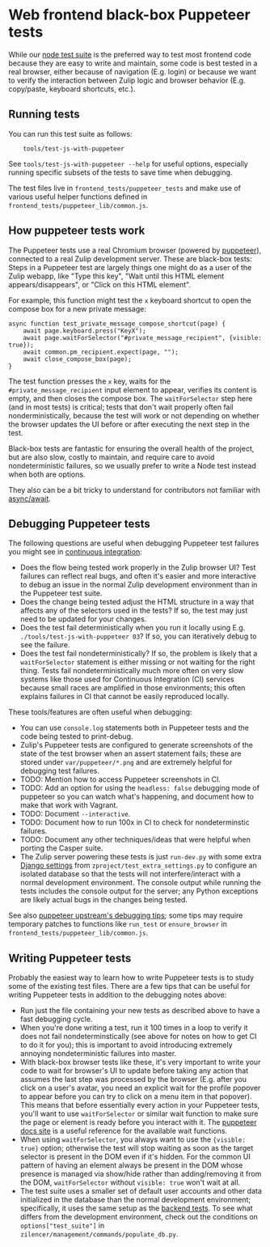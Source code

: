 # Web frontend black-box Puppeteer tests

While our [node test suite](../testing/testing-with-node.md) is the
preferred way to test most frontend code because they are easy to
write and maintain, some code is best tested in a real browser, either
because of navigation (E.g. login) or because we want to verify the
interaction between Zulip logic and browser behavior (E.g. copy/paste,
keyboard shortcuts, etc.).

## Running tests

You can run this test suite as follows:
```
    tools/test-js-with-puppeteer
```

See `tools/test-js-with-puppeteer --help` for useful options,
especially running specific subsets of the tests to save time when
debugging.

The test files live in `frontend_tests/puppeteer_tests` and make use
of various useful helper functions defined in
`frontend_tests/puppeteer_lib/common.js`.

## How puppeteer tests work

The Puppeteer tests use a real Chromium browser (powered by
[puppeteer](https://github.com/puppeteer/puppeteer)), connected to a
real Zulip development server.  These are black-box tests: Steps in a
Puppeteer test are largely things one might do as a user of the Zulip
webapp, like "Type this key", "Wait until this HTML element
appears/disappears", or "Click on this HTML element".

For example, this function might test the `x` keyboard shortcut to
open the compose box for a new private message:

```
async function test_private_message_compose_shortcut(page) {
    await page.keyboard.press("KeyX");
    await page.waitForSelector("#private_message_recipient", {visible: true});
    await common.pm_recipient.expect(page, "");
    await close_compose_box(page);
}
```

The test function presses the `x` key, waits for the
`#private_message_recipient` input element to appear, verifies its
content is empty, and then closes the compose box.  The
`waitForSelector` step here (and in most tests) is critical; tests
that don't wait properly often fail nonderministically, because the
test will work or not depending on whether the browser updates the UI
before or after executing the next step in the test.

Black-box tests are fantastic for ensuring the overall health of the
project, but are also slow, costly to maintain, and require care to
avoid nondeterministic failures, so we usually prefer to write a Node
test instead when both are options.

They also can be a bit tricky to understand for contributors not
familiar with [async/await][learn-async-await].

## Debugging Puppeteer tests

The following questions are useful when debugging Puppeteer test
failures you might see in [continuous
integration](../testing/continuous-integration.md):

* Does the flow being tested work properly in the Zulip browser UI?
  Test failures can reflect real bugs, and often it's easier and more
  interactive to debug an issue in the normal Zulip development
  environment than in the Puppeteer test suite.
* Does the change being tested adjust the HTML structure in a way that
  affects any of the selectors used in the tests?  If so, the test may
  just need to be updated for your changes.
* Does the test fail deterministically when you run it locally using
  E.g. `./tools/test-js-with-puppeteer 03`?  If so, you can
  iteratively debug to see the failure.
* Does the test fail nondeterministically?  If so, the problem is
  likely that a `waitForSelector` statement is either missing or not
  waiting for the right thing.  Tests fail nondeterministically much
  more often on very slow systems like those used for Continuous
  Integration (CI) services because small races are amplified in those
  environments; this often explains failures in CI that cannot be
  easily reproduced locally.

These tools/features are often useful when debugging:

* You can use `console.log` statements both in Puppeteer tests and the
  code being tested to print-debug.
* Zulip's Puppeteer tests are configured to generate screenshots of
  the state of the test browser when an assert statement fails; these
  are stored under `var/puppeteer/*.png` and are extremely helpful for
  debugging test failures.
* TODO: Mention how to access Puppeteer screenshots in CI.
* TODO: Add an option for using the `headless: false` debugging mode
  of puppeteer so you can watch what's happening, and document how to
  make that work with Vagrant.
* TODO: Document `--interactive`.
* TODO: Document how to run 100x in CI to check for nondeterminstic
  failures.
* TODO: Document any other techniques/ideas that were helpful when porting
  the Casper suite.
* The Zulip server powering these tests is just `run-dev.py` with some
  extra [Django settings](../subsystems/settings.md) from
  `zproject/test_extra_settings.py` to configure an isolated database
  so that the tests will not interfere/interact with a normal
  development environment.  The console output while running the tests
  includes the console output for the server; any Python exceptions
  are likely actual bugs in the changes being tested.

See also [puppeteer upstream's debugging
tips](https://github.com/puppeteer/puppeteer#debugging-tips); some
tips may require temporary patches to functions like `run_test` or
`ensure_browser` in `frontend_tests/puppeteer_lib/common.js`.

## Writing Puppeteer tests

Probably the easiest way to learn how to write Puppeteer tests is to
study some of the existing test files. There are a few tips that can
be useful for writing Puppeteer tests in addition to the debugging
notes above:

- Run just the file containing your new tests as described above to
  have a fast debugging cycle.
- When you're done writing a test, run it 100 times in a loop to
  verify it does not fail nondeterminstically (see above for notes on
  how to get CI to do it for you); this is important to avoid
  introducing extremely annoying nondeterministic failures into
  master.
- With black-box browser tests like these, it's very important to write your code
  to wait for browser's UI to update before taking any action that
  assumes the last step was processed by the browser (E.g. after you
  click on a user's avatar, you need an explicit wait for the profile
  popover to appear before you can try to click on a menu item in that
  popover).  This means that before essentially every action in your
  Puppeteer tests, you'll want to use `waitForSelector` or similar
  wait function to make sure the page or element is ready before you
  interact with it.  The [puppeteer docs site](https://pptr.dev/) is a
  useful reference for the available wait functions.
- When using `waitForSelector`, you always want to use the `{visible:
  true}` option; otherwise the test will stop waiting as soon as the
  target selector is present in the DOM even if it's hidden.  For the
  common UI pattern of having an element always be present in the DOM
  whose presence is managed via show/hide rather than adding/removing
  it from the DOM, `waitForSelector` without `visible: true` won't
  wait at all.
- The test suite uses a smaller set of default user accounts and other
  data initialized in the database than the normal development
  environment; specifically, it uses the same setup as the [backend
  tests](../testing/testing-with-django.md).  To see what differs from
  the development environment, check out the conditions on
  `options["test_suite"]` in
  `zilencer/management/commands/populate_db.py`.

[learn-async-await]: https://developer.mozilla.org/en-US/docs/Learn/JavaScript/Asynchronous/Async_await

